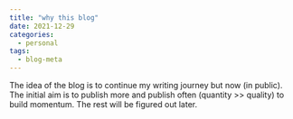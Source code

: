 ```yaml
---
title: "why this blog"
date: 2021-12-29
categories:
  - personal
tags:
  - blog-meta
---
```


The idea of the blog is to continue my writing journey but now (in public).
The initial aim is to publish more and publish often (quantity >> quality) to build momentum.
The rest will be figured out later.